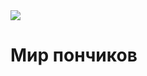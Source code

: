 <!DOCTYPE html>
<html lang='ru'>
<head>
    <meta charset='UTF-8'>
    <meta http-equiv='X-UA-Compatible' content='IE=edge'>
    <meta name='viewport' content='width=device-width, initial-scale=1.0'>
    <title>Магазин пончиков</title>
</head>
<style>

    h1{color:red}
</style>
<body>
    <img src='/uploads/2023/02/donut.png'>
    <h1>Мир пончиков</h1>

</body>
</html>
